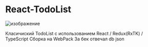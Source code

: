 # React-TodoList
![изображение](https://user-images.githubusercontent.com/99957510/199100001-7d2e5845-026b-4b83-8d44-4446b74027e4.png)

Класичиский TodoList с использованием React / Redux(RxTK) / TypeScript
Сборка на WebPack
За бек отвечал db json
